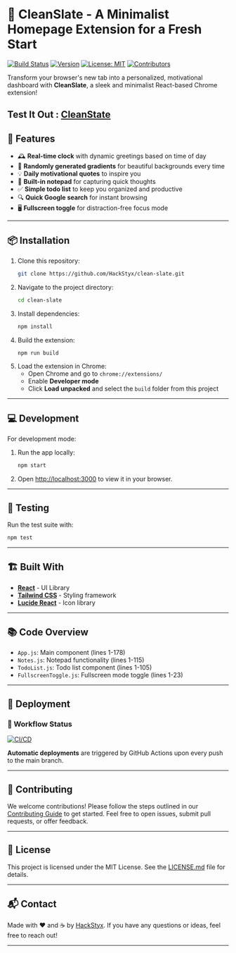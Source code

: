 

# 🌟 CleanSlate - A Minimalist Homepage Extension for a Fresh Start

[![Build Status](https://img.shields.io/github/actions/workflow/status/HackStyx/clean-slate/build.yml?branch=main&label=build&logo=github)](https://github.com/HackStyx/clean-slate/actions) 
[![Version](https://img.shields.io/github/package-json/v/HackStyx/clean-slate?label=version)](https://github.com/HackStyx/clean-slate/releases)
[![License: MIT](https://img.shields.io/github/license/HackStyx/clean-slate?logo=github)](LICENSE.md)
[![Contributors](https://img.shields.io/github/contributors/HackStyx/clean-slate?color=blue)](https://github.com/HackStyx/clean-slate/graphs/contributors)

Transform your browser's new tab into a personalized, motivational dashboard with **CleanSlate**, a sleek and minimalist React-based Chrome extension!

Test It Out : [CleanState](https://clean-slate-homepage.vercel.app/)
---

## 🚀 Features

- 🕰️ **Real-time clock** with dynamic greetings based on time of day
- 🎨 **Randomly generated gradients** for beautiful backgrounds every time
- 💡 **Daily motivational quotes** to inspire you
- 📝 **Built-in notepad** for capturing quick thoughts
- ✅ **Simple todo list** to keep you organized and productive
- 🔍 **Quick Google search** for instant browsing
- 🖥️ **Fullscreen toggle** for distraction-free focus mode

---

## 📦 Installation

1. Clone this repository:
   ```bash
   git clone https://github.com/HackStyx/clean-slate.git
   ```
2. Navigate to the project directory:
   ```bash
   cd clean-slate
   ```
3. Install dependencies:
   ```bash
   npm install
   ```
4. Build the extension:
   ```bash
   npm run build
   ```
5. Load the extension in Chrome:
   - Open Chrome and go to `chrome://extensions/`
   - Enable **Developer mode**
   - Click **Load unpacked** and select the `build` folder from this project

---

## 💻 Development

For development mode:

1. Run the app locally:
   ```bash
   npm start
   ```
2. Open [http://localhost:3000](http://localhost:3000) to view it in your browser.

---

## 🧪 Testing

Run the test suite with:
   ```bash
   npm test
   ```

---

## 🏗️ Built With

- **[React](https://reactjs.org/)** - UI Library
- **[Tailwind CSS](https://tailwindcss.com/)** - Styling framework
- **[Lucide React](https://lucide.dev/)** - Icon library

---

## 📚 Code Overview

- `App.js`: Main component (lines 1-178)
- `Notes.js`: Notepad functionality (lines 1-115)
- `TodoList.js`: Todo list component (lines 1-105)
- `FullscreenToggle.js`: Fullscreen mode toggle (lines 1-23)

---

## 🚀 Deployment

### 🚧 Workflow Status

[![CI/CD](https://github.com/HackStyx/clean-slate/actions/workflows/main.yml/badge.svg)](https://github.com/HackStyx/clean-slate/actions)

**Automatic deployments** are triggered by GitHub Actions upon every push to the main branch.

---

## 🤝 Contributing

We welcome contributions! Please follow the steps outlined in our [Contributing Guide](CONTRIBUTING.md) to get started. Feel free to open issues, submit pull requests, or offer feedback.

---

## 📜 License

This project is licensed under the MIT License. See the [LICENSE.md](LICENSE.md) file for details.

---

## 📬 Contact

Made with ❤️ and ☕ by [HackStyx](https://github.com/HackStyx). If you have any questions or ideas, feel free to reach out!

---
